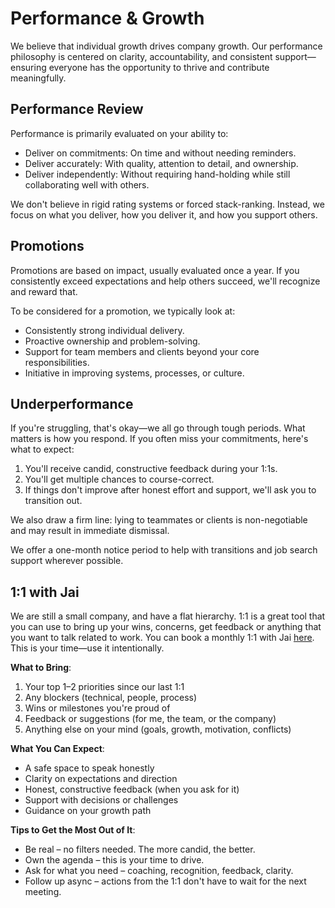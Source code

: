 # Performance & Growth
We believe that individual growth drives company growth. Our performance philosophy is centered on clarity, accountability, and consistent support—ensuring everyone has the opportunity to thrive and contribute meaningfully.

## Performance Review
Performance is primarily evaluated on your ability to:

* Deliver on commitments: On time and without needing reminders.
* Deliver accurately: With quality, attention to detail, and ownership.
* Deliver independently: Without requiring hand-holding while still collaborating well with others.

We don't believe in rigid rating systems or forced stack-ranking. Instead, we focus on what you deliver, how you deliver it, and how you support others.

## Promotions
Promotions are based on impact, usually evaluated once a year. If you consistently exceed expectations and help others succeed, we'll recognize and reward that.

To be considered for a promotion, we typically look at:

* Consistently strong individual delivery.
* Proactive ownership and problem-solving.
* Support for team members and clients beyond your core responsibilities.
* Initiative in improving systems, processes, or culture.

## Underperformance
If you're struggling, that's okay—we all go through tough periods. What matters is how you respond. If you often miss your commitments, here's what to expect:

1. You'll receive candid, constructive feedback during your 1:1s.
2. You'll get multiple chances to course-correct.
3. If things don't improve after honest effort and support, we'll ask you to transition out.

We also draw a firm line: lying to teammates or clients is non-negotiable and may result in immediate dismissal.

We offer a one-month notice period to help with transitions and job search support wherever possible.

## 1:1 with Jai
We are still a small company, and have a flat hierarchy. 1:1 is a great tool that you can use to bring up your wins, concerns, get feedback or anything that you want to talk related to work. You can book a monthly 1:1 with Jai [here](https://outlook.office.com/bookwithme/user/f60bbd0e6a6144a098592545d9c6e9fb@bettrhq.com/meetingtype/FAMP3-Pqv0Sjyk5uq4scig2?anonymous&ismsaljsauthenabled&ep=mcard). This is your time—use it intentionally.

**What to Bring**:
1. Your top 1–2 priorities since our last 1:1
2. Any blockers (technical, people, process)
3. Wins or milestones you're proud of
4. Feedback or suggestions (for me, the team, or the company)
5. Anything else on your mind (goals, growth, motivation, conflicts)

**What You Can Expect**:
* A safe space to speak honestly
* Clarity on expectations and direction
* Honest, constructive feedback (when you ask for it)
* Support with decisions or challenges
* Guidance on your growth path

**Tips to Get the Most Out of It**:
* Be real – no filters needed. The more candid, the better.
* Own the agenda – this is your time to drive.
* Ask for what you need – coaching, recognition, feedback, clarity.
* Follow up async – actions from the 1:1 don't have to wait for the next meeting.